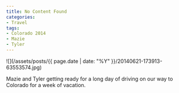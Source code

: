 ```yaml
---
title: No Content Found
categories:
- Travel
tags:
- Colorado 2014
- Mazie
- Tyler
---
```


![](/assets/posts/{{ page.date | date: "%Y" }}/20140621-173913-63553574.jpg)
  



Mazie and Tyler getting ready for a long day of driving on our way to Colorado for a week of vacation.
